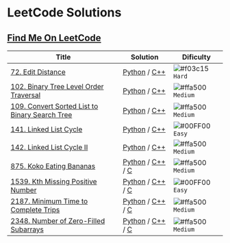 # LeetCode Solutions

## [Find Me On LeetCode](https://leetcode.com/dieg0maci3l/)

| Title  | Solution | Dificulty |
| ------------- | ------------- | ------------- |
| [72. Edit Distance](https://leetcode.com/problems/edit-distance/)  | [Python](https://github.com/Dieg0Maciel/LeetCode/blob/main/Solutions/Python/Hard/72.py) / [C++](https://github.com/Dieg0Maciel/LeetCode/blob/main/Solutions/C%2B%2B/Hard/72.cpp)  | ![#f03c15](https://via.placeholder.com/15/f03c15/000000?text=+) `Hard`  |
| [102. Binary Tree Level Order Traversal](https://leetcode.com/problems/binary-tree-level-order-traversal/description/)  | [Python](https://github.com/Dieg0Maciel/LeetCode/blob/main/Solutions/Python/Medium/102.py) / [C++](https://github.com/Dieg0Maciel/LeetCode/blob/main/Solutions/C%2B%2B/Medium/102.cpp) | ![#ffa500](https://via.placeholder.com/15/ffa500/000000?text=+) `Medium`  |
| [109. Convert Sorted List to Binary Search Tree](https://leetcode.com/problems/convert-sorted-list-to-binary-search-tree/description/)  | [Python](https://github.com/Dieg0Maciel/LeetCode/blob/main/Solutions/Python/Medium/109.py) / [C++](https://github.com/Dieg0Maciel/LeetCode/blob/main/Solutions/C%2B%2B/Medium/109.cpp) | ![#ffa500](https://via.placeholder.com/15/ffa500/000000?text=+) `Medium`  |
| [141. Linked List Cycle](https://leetcode.com/problems/linked-list-cycle/description/)  | [Python](https://github.com/Dieg0Maciel/LeetCode/blob/main/Solutions/Python/Easy/141.py) / [C++](https://github.com/Dieg0Maciel/LeetCode/blob/main/Solutions/C%2B%2B/Easy/144.cpp) | ![#00FF00](https://via.placeholder.com/15/00FF00/000000?text=+) `Easy`  |
| [142. Linked List Cycle II](https://leetcode.com/problems/linked-list-cycle-ii/description/)  | [Python](https://github.com/Dieg0Maciel/LeetCode/blob/main/Solutions/Python/Medium/142.py) / [C++](https://github.com/Dieg0Maciel/LeetCode/blob/main/Solutions/C%2B%2B/Medium/142.cpp) | ![#ffa500](https://via.placeholder.com/15/ffa500/000000?text=+) `Medium` |
| [875. Koko Eating Bananas](https://leetcode.com/problems/koko-eating-bananas/description/)  | [Python](https://github.com/Dieg0Maciel/LeetCode/blob/main/Solutions/Python/Medium/875.py) / [C++](https://github.com/Dieg0Maciel/LeetCode/blob/main/Solutions/C%2B%2B/Medium/875.cpp) / [C](https://github.com/Dieg0Maciel/LeetCode/blob/main/Solutions/C/Medium/875.c) | ![#ffa500](https://via.placeholder.com/15/ffa500/000000?text=+) `Medium`  |
| [1539. Kth Missing Positive Number](https://leetcode.com/problems/kth-missing-positive-number/description/)  | [Python](https://github.com/Dieg0Maciel/LeetCode/blob/main/Solutions/Python/Easy/1539.py) / [C++](https://github.com/Dieg0Maciel/LeetCode/blob/main/Solutions/C%2B%2B/Easy/1539.cpp) / [C](https://github.com/Dieg0Maciel/LeetCode/blob/main/Solutions/C/Easy/1539.c)  | ![#00FF00](https://via.placeholder.com/15/00FF00/000000?text=+) `Easy`  |
| [2187. Minimum Time to Complete Trips](https://leetcode.com/problems/minimum-time-to-complete-trips/description/)  | [Python](https://github.com/Dieg0Maciel/LeetCode/blob/main/Solutions/Python/Medium/2187.py) / [C++](https://github.com/Dieg0Maciel/LeetCode/blob/main/Solutions/C%2B%2B/Medium/2187.cpp) / [C](https://github.com/Dieg0Maciel/LeetCode/blob/main/Solutions/C/Medium/2187.c) | ![#ffa500](https://via.placeholder.com/15/ffa500/000000?text=+) `Medium`  |
| [2348. Number of Zero-Filled Subarrays](https://leetcode.com/problems/number-of-zero-filled-subarrays/)  | [Python](https://github.com/Dieg0Maciel/LeetCode/blob/main/Solutions/Python/Medium/2348.py) / [C++](https://github.com/Dieg0Maciel/LeetCode/blob/main/Solutions/C%2B%2B/Medium/2348.cpp) / [C](https://github.com/Dieg0Maciel/LeetCode/blob/main/Solutions/C/Medium/2348.c) | ![#ffa500](https://via.placeholder.com/15/ffa500/000000?text=+) `Medium`  |
